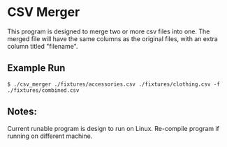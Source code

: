 # CSV Merger 

This program is designed to merge two or more csv files into one. The merged
file will have the same columns as the original files, with an extra column
titled "filename".

## Example Run
```
$ ./csv_merger ./fixtures/accessories.csv ./fixtures/clothing.csv -f ./fixtures/combined.csv
```
## Notes:
Current runable program is design to run on Linux.
Re-compile program if running on different machine.




